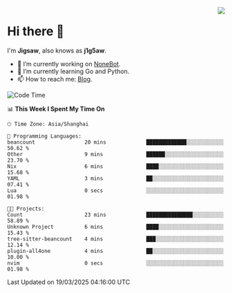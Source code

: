 <a href="#">
  <img align="right" src="https://github-readme-stats.vercel.app/api?username=j1g5awi&count_private=true&show_icons=true&title_color=80070B&text_color=B3B3B3&bg_color=212121&icon_color=80070B" />
</a>

# Hi there 👋

I'm **Jigsaw**, also knows as **j1g5aw**.

- 🔭 I’m currently working on [NoneBot](https://github.com/nonebot).
- 🌱 I’m currently learning Go and Python.
- 📫 How to reach me: [Blog](https://blog.maddestroyer.xyz/).

<!--START_SECTION:waka-->
![Code Time](http://img.shields.io/badge/Code%20Time-1%2C875%20hrs%2028%20mins-blue)

📊 **This Week I Spent My Time On** 

```text
🕑︎ Time Zone: Asia/Shanghai

💬 Programming Languages: 
beancount                20 mins             █████████████░░░░░░░░░░░░   50.62 % 
Other                    9 mins              ██████░░░░░░░░░░░░░░░░░░░   23.70 % 
Nix                      6 mins              ████░░░░░░░░░░░░░░░░░░░░░   15.68 % 
YAML                     3 mins              ██░░░░░░░░░░░░░░░░░░░░░░░   07.41 % 
Lua                      0 secs              ░░░░░░░░░░░░░░░░░░░░░░░░░   01.98 % 

🐱‍💻 Projects: 
Count                    23 mins             ███████████████░░░░░░░░░░   58.89 % 
Unknown Project          6 mins              ████░░░░░░░░░░░░░░░░░░░░░   15.43 % 
tree-sitter-beancount    4 mins              ███░░░░░░░░░░░░░░░░░░░░░░   12.14 % 
plugin-all4one           4 mins              ██░░░░░░░░░░░░░░░░░░░░░░░   10.00 % 
nvim                     0 secs              ░░░░░░░░░░░░░░░░░░░░░░░░░   01.98 % 
```


 Last Updated on 19/03/2025 04:16:00 UTC
<!--END_SECTION:waka-->
